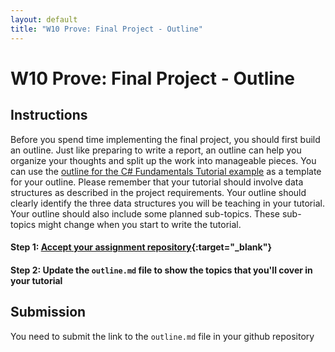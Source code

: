```yaml
---
layout: default
title: "W10 Prove: Final Project - Outline"
---
```


# W10 Prove: Final Project - Outline
## Instructions
Before you spend time implementing the final project, you should first build an outline. Just like preparing to write a report, an outline can help you organize your thoughts and split up the work into manageable pieces. You can use the [outline for the C# Fundamentals Tutorial example](https://github.com/byui-cse/cse212-csharp/blob/master/CSharpFundamentals/outline.md) as a template for your outline. Please remember that your tutorial should involve data structures as described in the project requirements. Your outline should clearly identify the three data structures you will be teaching in your tutorial. Your outline should also include some planned sub-topics. These sub-topics might change when you start to write the tutorial.

#### Step 1: [Accept your assignment repository](prove-classroom){:target="_blank"}

#### Step 2: Update the `outline.md` file to show the topics that you'll cover in your tutorial

## Submission
You need to submit the link to the `outline.md` file in your github repository